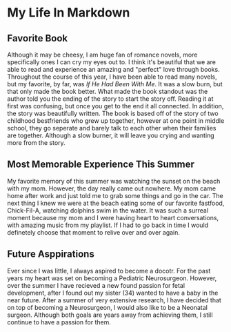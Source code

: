 # My Life In Markdown

## Favorite Book

Although it may be cheesy, I am huge fan of romance novels, more specifically ones I can cry my eyes out to. I think it's beautiful that we are able to read and experience an amazing and "perfect" love through books. Throughout the course of this year, I have been able to read many novels, but my favorite, by far, was *If He Had Been With Me*. It was a slow burn, but that only made the book better. What made the book standout was the author told you the ending of the story to start the story off. Reading it at first was confusing, but once you get to the end it all connected. In addition, the story was beautifully written. The book is based off of the story of two childhood bestfriends who grew up together, however at one point in middle school, they go seperate and barely talk to each other when their families are together. Although a slow burner, it will leave you crying and wanting more from the story.

## Most Memorable Experience This Summer

My favorite memory of this summer was watching the sunset on the beach with my mom. However, the day really came out nowhere. My mom came home after work and just told me to grab some things and go in the car. The next thing I knew we were at the beach eating some of our favorite fastfood, Chick-Fil-A, watching dolphins swim in the water. It was such a surreal moment because my mom and I were having heart to heart conversations, with amazing music from my playlist. If I had to go back in time I would definetely choose that moment to relive over and over again.

## Future Asppirations

Ever since I was little, I always aspired to become a docotr. For the past years my heart was set on becoming a Pediatric Neurosurgeon. However, over the summer I have recieved a new found passion for fetal development, after I found out my sister (34) wanted to have a baby in the near future. After a summer of very extensive research, I have decided that on top of becoming a Neurosurgeon, I would also like to be a Neonatal surgeon. Although both goals are years away from achieving them, I still continue to have a passion for them.

